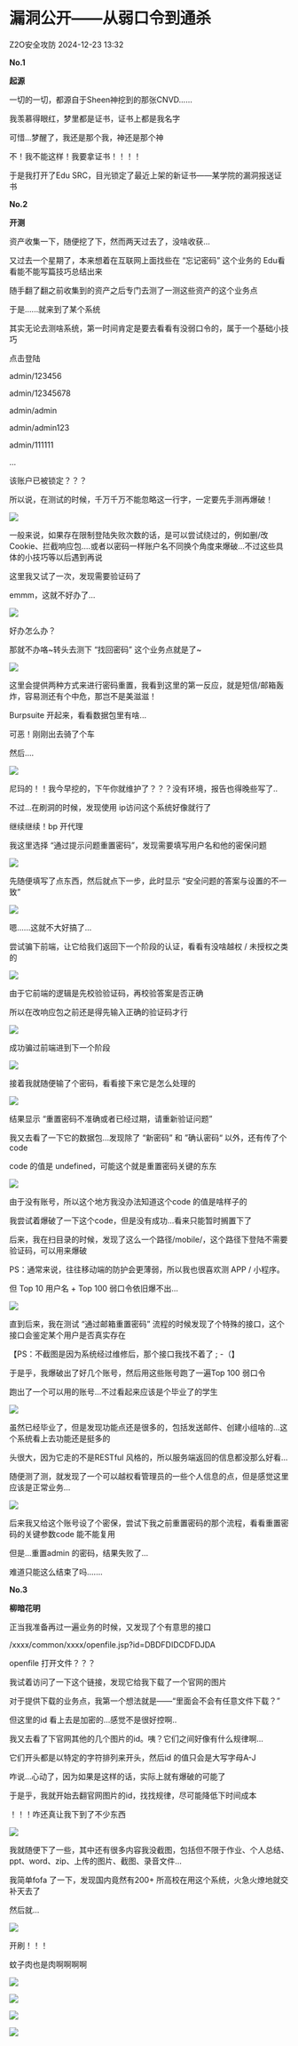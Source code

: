 #  漏洞公开——从弱口令到通杀   
 Z2O安全攻防   2024-12-23 13:32  
  
**No.1**  
  
**起源**  
  
  
一切的一切，都源自于Sheen神挖到的那张CNVD......  
  
我羡慕得眼红，梦里都是证书，证书上都是我名字  
  
可惜...梦醒了，我还是那个我，神还是那个神  
  
不！我不能这样！我要拿证书！！！！  
  
于是我打开了Edu SRC，目光锁定了最近上架的新证书——某学院的漏洞报送证书  
  
**No.2**  
  
**开测**  
  
  
资产收集一下，随便挖了下，然而两天过去了，没啥收获...  
  
又过去一个星期了，本来想着在互联网上面找些在 “忘记密码” 这个业务的 Edu看看能不能写篇技巧总结出来  
  
随手翻了翻之前收集到的资产之后专门去测了一测这些资产的这个业务点  
  
于是......就来到了某个系统  
  
  
其实无论去测啥系统，第一时间肯定是要去看看有没弱口令的，属于一个基础小技巧  
  
点击登陆  
  
admin/123456  
  
admin/12345678  
  
admin/admin  
  
admin/admin123  
  
admin/111111  
  
...  
  
该账户已被锁定？？？  
  
所以说，在测试的时候，千万千万不能忽略这一行字，一定要先手测再爆破！  
  
  
![](https://mmbiz.qpic.cn/sz_mmbiz_png/ELQKhUzr34zJCUa7ApJBYZgCsLiaKHWdGZdYicewuk0e8xadAAEmicuy0NaTI7Mdq0v1aeIeQMJSc1ayic8WhKJ14g/640?wx_fmt=png&from=appmsg "")  
  
  
一般来说，如果存在限制登陆失败次数的话，是可以尝试绕过的，例如删/改 Cookie、拦截响应包....或者以密码一样账户名不同换个角度来爆破...不过这些具体的小技巧等以后遇到再说  
  
这里我又试了一次，发现需要验证码了  
  
emmm，这就不好办了...  
  
  
![](https://mmbiz.qpic.cn/sz_mmbiz_png/ELQKhUzr34zJCUa7ApJBYZgCsLiaKHWdGtPFbQQ7V01EYeauxjNBmiaN0xsDqQSDgKv7msyqtbB2RHFicXHBSycew/640?wx_fmt=png&from=appmsg "")  
  
  
好办怎么办？  
  
那就不办咯~转头去测下 “找回密码” 这个业务点就是了~  
  
  
![](https://mmbiz.qpic.cn/sz_mmbiz_png/ELQKhUzr34zJCUa7ApJBYZgCsLiaKHWdGRsBBQk9kJYibKalKHe3DgmJ8gTNsbvoeFh2W6GzsibjKzdsdw2I65mpA/640?wx_fmt=png&from=appmsg "")  
  
  
这里会提供两种方式来进行密码重置，我看到这里的第一反应，就是短信/邮箱轰炸，容易测还有个中危，那岂不是美滋滋！  
  
Burpsuite 开起来，看看数据包里有啥...  
  
可恶！刚刚出去骑了个车  
  
然后....  
  
  
![](https://mmbiz.qpic.cn/sz_mmbiz_png/ELQKhUzr34zJCUa7ApJBYZgCsLiaKHWdGjGtSkFiafGibpwC5zvicLJiciaUxWczC0GxuGOsVQDO6s2p3IYkgENIdTjA/640?wx_fmt=png&from=appmsg "")  
  
  
尼玛的！！我今早挖的，下午你就维护了？？？没有环境，报告也得晚些写了..  
  
不过...在刷洞的时候，发现使用 ip访问这个系统好像就行了  
  
继续继续！bp 开代理  
  
我这里选择 “通过提示问题重置密码”，发现需要填写用户名和他的密保问题  
  
  
![](https://mmbiz.qpic.cn/sz_mmbiz_jpg/ELQKhUzr34zJCUa7ApJBYZgCsLiaKHWdGQ7TibP5cGM4kLGfGnerXpvWwm3m0c8EfFx4I5U5q0t40rslChWPSCfw/640?wx_fmt=jpeg&from=appmsg "")  
  
  
先随便填写了点东西，然后就点下一步，此时显示 “安全问题的答案与设置的不一致”  
  
  
![](https://mmbiz.qpic.cn/sz_mmbiz_jpg/ELQKhUzr34zJCUa7ApJBYZgCsLiaKHWdGreww7MRj4QJoicAhJeiaZzkfBfluwodh3xhnUh67LnYft2opqZCvMbxQ/640?wx_fmt=jpeg&from=appmsg "")  
  
  
嗯......这就不大好搞了...  
  
尝试骗下前端，让它给我们返回下一个阶段的认证，看看有没啥越权 / 未授权之类的  
  
  
![](https://mmbiz.qpic.cn/sz_mmbiz_png/ELQKhUzr34zJCUa7ApJBYZgCsLiaKHWdGZicYCvooCNZgWsOzEeVTiavOjqmND8etN5VdXEg8UfyaC0YE75C2nKhA/640?wx_fmt=png&from=appmsg "")  
  
  
由于它前端的逻辑是先校验验证码，再校验答案是否正确  
  
所以在改响应包之前还是得先输入正确的验证码才行  
  
  
![](https://mmbiz.qpic.cn/sz_mmbiz_jpg/ELQKhUzr34zJCUa7ApJBYZgCsLiaKHWdGnmibkhBPAFuicr1hO0OrnZsR0GvnXNBN8Rhpq4wicKcNehaiaUpQmB47eQ/640?wx_fmt=jpeg&from=appmsg "")  
  
  
成功骗过前端进到下一个阶段  
  
  
![](https://mmbiz.qpic.cn/sz_mmbiz_jpg/ELQKhUzr34zJCUa7ApJBYZgCsLiaKHWdGH7cGI5UjPbNknQaTHUSKtcgEs76biaEEemrBxrTfTHR57nXthLtjdoA/640?wx_fmt=jpeg&from=appmsg "")  
  
  
接着我就随便输了个密码，看看接下来它是怎么处理的  
  
  
![](https://mmbiz.qpic.cn/sz_mmbiz_jpg/ELQKhUzr34zJCUa7ApJBYZgCsLiaKHWdGfiblIvhWlzFa2OAiclKmX6xgchTpiby9FTv70OtlvnjzYAagulUB1aI8g/640?wx_fmt=jpeg&from=appmsg "")  
  
  
结果显示 “重置密码不准确或者已经过期，请重新验证问题”  
  
我又去看了一下它的数据包...发现除了 “新密码” 和 ”确认密码“ 以外，还有传了个 code  
  
code 的值是 undefined，可能这个就是重置密码关键的东东  
  
  
![](https://mmbiz.qpic.cn/sz_mmbiz_jpg/ELQKhUzr34zJCUa7ApJBYZgCsLiaKHWdGib5ZPXXOy2nJmd0EnBictjEUicSlOycZciapGEbNibBrhMeLm4vQz7ENZZQ/640?wx_fmt=jpeg&from=appmsg "")  
  
  
由于没有账号，所以这个地方我没办法知道这个code 的值是啥样子的  
  
我尝试着爆破了一下这个code，但是没有成功...看来只能暂时搁置下了  
  
后来，我在扫目录的时候，发现了这么一个路径/mobile/，这个路径下登陆不需要验证码，可以用来爆破  
  
PS：通常来说，往往移动端的防护会更薄弱，所以我也很喜欢测 APP / 小程序。  
  
但 Top 10 用户名 + Top 100 弱口令依旧爆不出...  
  
  
![](https://mmbiz.qpic.cn/sz_mmbiz_jpg/ELQKhUzr34zJCUa7ApJBYZgCsLiaKHWdGwpKjg7YxkBWMEbHxgD4DlBKJVCoSSw7vibc4eO5W5ibVfBLWkuzTgSzQ/640?wx_fmt=jpeg&from=appmsg "")  
  
  
直到后来，我在测试 “通过邮箱重置密码” 流程的时候发现了个特殊的接口，这个接口会鉴定某个用户是否真实存在  
  
【PS：不截图是因为系统经过维修后，那个接口我找不着了 ; -（】  
  
于是乎，我爆破出了好几个账号，然后用这些账号跑了一遍Top 100 弱口令  
  
跑出了一个可以用的账号...不过看起来应该是个毕业了的学生  
  
  
![](https://mmbiz.qpic.cn/sz_mmbiz_png/ELQKhUzr34zJCUa7ApJBYZgCsLiaKHWdGyDEHA2iccLq1oziaxMDibtjwOHCdHa10KdicdwnTkpdpl8syFK1RyFfqCw/640?wx_fmt=png&from=appmsg "")  
  
  
虽然已经毕业了，但是发现功能点还是很多的，包括发送邮件、创建小组啥的...这个系统看上去功能还是挺多的  
  
头很大，因为它走的不是RESTful 风格的，所以服务端返回的信息都没那么好看...  
  
随便测了测，就发现了一个可以越权看管理员的一些个人信息的点，但是感觉这里应该是正常业务...  
  
  
![](https://mmbiz.qpic.cn/sz_mmbiz_jpg/ELQKhUzr34zJCUa7ApJBYZgCsLiaKHWdG1LSHzjejQQjGicpTG03dG22tPcdyhaRia28y9jZFrGA8oW9BIaKUk1Dg/640?wx_fmt=jpeg&from=appmsg "")  
  
  
后来我又给这个账号设了个密保，尝试下我之前重置密码的那个流程，看看重置密码的关键参数code 能不能复用  
  
但是...重置admin 的密码，结果失败了...  
  
难道只能这么结束了吗.......  
  
**No.3**  
  
**柳暗花明**  
  
  
正当我准备再过一遍业务的时候，又发现了个有意思的接口  
  
/xxxx/common/xxxx/openfile.jsp?id=DBDFDIDCDFDJDA  
  
openfile 打开文件？？？  
  
我试着访问了一下这个链接，发现它给我下载了一个官网的图片  
  
对于提供下载的业务点，我第一个想法就是——“里面会不会有任意文件下载？”  
  
但这里的id 看上去是加密的...感觉不是很好控啊..  
  
我又去看了下官网其他的几个图片的id。咦？它们之间好像有什么规律啊...  
  
它们开头都是以特定的字符排列来开头，然后id 的值只会是大写字母A-J  
  
咋说...心动了，因为如果是这样的话，实际上就有爆破的可能了  
  
于是乎，我就开始去翻官网图片的id，找找规律，尽可能降低下时间成本  
  
！！！咋还真让我下到了不少东西  
  
  
![](https://mmbiz.qpic.cn/sz_mmbiz_jpg/ELQKhUzr34zJCUa7ApJBYZgCsLiaKHWdGEXG1UjX30d4hr6h9csXWk0ZD3dCpClSQsrBcvfSFkxCOotZx6dXbBQ/640?wx_fmt=jpeg&from=appmsg "")  
  
  
我就随便下了一些，其中还有很多内容我没截图，包括但不限于作业、个人总结、ppt、word、zip、上传的图片、截图、录音文件…  
  
我简单fofa 了一下，发现国内竟然有200+ 所高校在用这个系统，火急火燎地就交补天去了  
  
然后就...  
  
  
![](https://mmbiz.qpic.cn/sz_mmbiz_jpg/ELQKhUzr34zJCUa7ApJBYZgCsLiaKHWdGbfvibmpMTSwfhbdDFIr2SvicOXxnHo8ys872CdgrslpsIadgd4qBvHhw/640?wx_fmt=jpeg&from=appmsg "")  
  
  
开刷！！！  
  
蚊子肉也是肉啊啊啊啊  
  
  
![](https://mmbiz.qpic.cn/sz_mmbiz_jpg/h8P1KUHOKuZm2UiaRfdYjBcOfMPhUqlncfm6ncs70ZPahh4fBzicS4PtLdPiaUmcsEMnKoWicdUd4kcOZBxxiauX6ibw/640?wx_fmt=jpeg "")  
  
  
![](https://mmbiz.qpic.cn/sz_mmbiz_jpg/h8P1KUHOKuZm2UiaRfdYjBcOfMPhUqlncSXh3ibiahxfibnu6rVMo2eLAw0ONIsmuRx2Y6UnbDL1ia2uvnJldAibDZLQ/640?wx_fmt=jpeg "")  
  
  
![](https://mmbiz.qpic.cn/sz_mmbiz_jpg/h8P1KUHOKuZm2UiaRfdYjBcOfMPhUqlncvUhU9rKazibuiao4gPnRZz3jiblm4MNzvzzicEaIPacfoXXBgTTNH2pWNQ/640?wx_fmt=jpeg "")  
  
  
![](https://mmbiz.qpic.cn/sz_mmbiz_jpg/h8P1KUHOKuZm2UiaRfdYjBcOfMPhUqlncFRuAoWwMmvz7VuFMd74CyWsfVmzsjklAvKYrPguicjt1aofEpcZnLcg/640?wx_fmt=jpeg "")  
  
  
  
  
